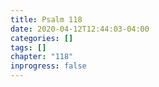 ```yaml
---
title: Psalm 118
date: 2020-04-12T12:44:03-04:00
categories: []
tags: []
chapter: "118"
inprogress: false
---
```


